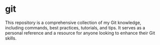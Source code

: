 # git
This repository is a comprehensive collection of my Git knowledge, including commands, best practices, tutorials, and tips. It serves as a personal reference and a resource for anyone looking to enhance their Git skills.
